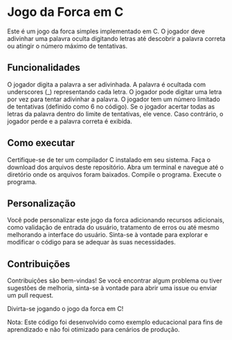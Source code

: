 # Jogo da Forca em C
Este é um jogo da forca simples implementado em C. O jogador deve adivinhar uma palavra oculta digitando letras até descobrir a palavra correta ou atingir o número máximo de tentativas.

<h2>Funcionalidades</h2>
O jogador digita a palavra a ser adivinhada.
A palavra é ocultada com underscores (_) representando cada letra.
O jogador pode digitar uma letra por vez para tentar adivinhar a palavra.
O jogador tem um número limitado de tentativas (definido como 6 no código).
Se o jogador acertar todas as letras da palavra dentro do limite de tentativas, ele vence.
Caso contrário, o jogador perde e a palavra correta é exibida.
<h2>Como executar</h2>
Certifique-se de ter um compilador C instalado em seu sistema.
Faça o download dos arquivos deste repositório.
Abra um terminal e navegue até o diretório onde os arquivos foram baixados.
Compile o programa.
Execute o programa.
<h2>Personalização</h2>
Você pode personalizar este jogo da forca adicionando recursos adicionais, como validação de entrada do usuário, tratamento de erros ou até mesmo melhorando a interface do usuário. Sinta-se à vontade para explorar e modificar o código para se adequar às suas necessidades.

<h2>Contribuições</h2>
Contribuições são bem-vindas! Se você encontrar algum problema ou tiver sugestões de melhoria, sinta-se à vontade para abrir uma issue ou enviar um pull request.

Divirta-se jogando o jogo da forca em C!

Nota: Este código foi desenvolvido como exemplo educacional para fins de aprendizado e não foi otimizado para cenários de produção.
